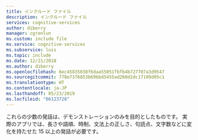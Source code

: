 ```yaml
---
title: インクルード ファイル
description: インクルード ファイル
services: cognitive-services
author: diberry
manager: cgronlun
ms.custom: include file
ms.service: cognitive-services
ms.subservice: luis
ms.topic: include
ms.date: 12/21/2018
ms.author: diberry
ms.openlocfilehash: 6ec45835038f6daa55051fbfb4b727707a3d9547
ms.sourcegitcommit: 778e7376853b69bbd5455ad260d2dc17109d05c1
ms.translationtype: HT
ms.contentlocale: ja-JP
ms.lasthandoff: 05/23/2019
ms.locfileid: "66123728"
---
```

これらの少数の発話は、デモンストレーションのみを目的としたものです。 実際のアプリでは、長さや語順、時制、文法上の正しさ、句読点、文字数などに変化を持たせた 15 以上の発話が必要です。
